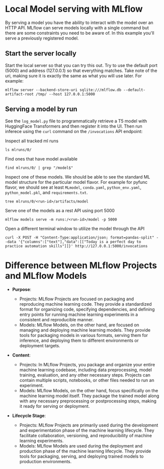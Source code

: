# Local Model serving with MLflow

By serving a model you have the ability to interact with the model over an HTTP API. MLflow can serve models locally with a single command but there are some constraints you need to be aware of. In this example you'll serve a previously registered model.

## Start the server locally

Start the local server so that you can try this out. Try to use the default port (5000) and address (127.0.0.1) so that everything matches. Take note of the uri, making sure it is exactly the same as what you will use later. For example:

```
mlflow server --backend-store-uri sqlite:///mlflow.db --default-artifact-root /tmp/ --host 127.0.0.1:5000
```


## Serving a model by run

See the `log_model.py` file to programmatically retrieve a T5 model with HuggingFace Transformers and then register it into the UI. Then run inferece using the `curl` command on the `/invocations` API endpoint:

Inspect all tracked ml runs
```
ls mlruns/0/
```
Find ones that have model available
```
find mlruns/0/ | grep "/model$"
```
Inspect one of these models. We should be able to see the standard ML model structure for the particular model flavor. For example for pyfunc flavor, we should see at least `MLmodel`, `conda.yaml`, `python_env.yaml`, `python_model.pkl`, and `requirements.txt`. 
```
tree mlruns/0/<run-id>/artifacts/model
```
Serve one of the models as a rest API using port 5000
```
mlflow models serve -m runs:/<run-id>/model -p 5000
```
Open a different terminal window to utilize the model through the API
```
curl -X POST -H "Content-Type:application/json; format=pandas-split" --data '{"columns":["text"],"data":[["Today is a perfect day to practice automation skills"]]}' http://127.0.0.1:5000/invocations
```

# Difference between MLflow Projects and MLflow Models

- **Purpose**:
    - Projects: MLflow Projects are focused on packaging and reproducing machine learning code. They provide a standardized format for organizing code, specifying dependencies, and defining entry points for running machine learning experiments in a consistent and reproducible manner.
    - Models: MLflow Models, on the other hand, are focused on managing and deploying machine learning models. They provide tools for packaging models in various formats, serving them for inference, and deploying them to different environments or deployment targets.

- **Content**:
    - Projects: In MLflow Projects, you package and organize your entire machine learning codebase, including data preprocessing, model training, evaluation, and any other necessary steps. Projects can contain multiple scripts, notebooks, or other files needed to run an experiment.
    - Models: MLflow Models, on the other hand, focus specifically on the machine learning model itself. They package the trained model along with any necessary preprocessing or postprocessing steps, making it ready for serving or deployment.
    
- **Lifecycle Stage**:
    - Projects: MLflow Projects are primarily used during the development and experimentation phase of the machine learning lifecycle. They facilitate collaboration, versioning, and reproducibility of machine learning experiments.
    - Models: MLflow Models are used during the deployment and production phase of the machine learning lifecycle. They provide tools for packaging, serving, and deploying trained models to production environments.



